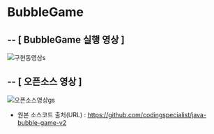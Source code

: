 # BubbleGame

--
[ BubbleGame 실행 영상 ] 
--

![구현동영상s](https://github.com/cw1662/BubbleGame/assets/101031116/6b9947d3-473a-464a-8558-2c706bd8a126)





--
[ 오픈소스 영상 ] 
--

![오픈소스영상gs](https://github.com/cw1662/BubbleGame/assets/101031116/908f4a1e-6c91-4e98-b4ac-26df312cf3d1)


- 원본 소스코드 출처(URL) : https://github.com/codingspecialist/java-bubble-game-v2
